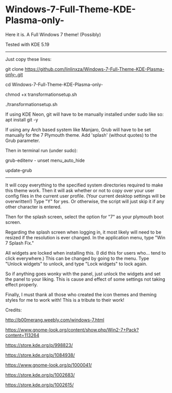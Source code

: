 # Windows-7-Full-Theme-KDE-Plasma-only-
Here it is. A Full Windows 7 theme! (Possibly)

Tested with KDE 5.19

-----------------------------------------------------------------------------------------------------------------------------

Just copy these lines:

git clone https://github.com/linlinxza/Windows-7-Full-Theme-KDE-Plasma-only-.git

cd Windows-7-Full-Theme-KDE-Plasma-only-

chmod +x transformationsetup.sh

./transformationsetup.sh

If using KDE Neon, git will have to be manually installed under sudo like so: apt install git -y

If using any Arch based system like Manjaro, Grub will have to be set manually for the 7 Plymouth theme. Add 'splash' (without quotes) to the Grub parameter.

Then in terminal run (under sudo):

grub-editenv - unset menu_auto_hide

update-grub

-----------------------------------------------------------------------------------------------------------------------------

It will copy everything to the specified system directories required to make this theme work.
Then it will ask whether or not to copy over your user config files in the current user profile. 
(Your current desktop settings will be overwritten!)
Type "Y" for yes. Or otherwise, the script will just skip it if any other character is entered.

Then for the splash screen, select the option for "7" as your plymouth boot screen.

Regarding the splash screen when logging in, it most likely will need to be resized if the resolution is ever changed. In the application menu, type "Win 7 Splash Fix."

All widgets are locked when installing this. (I did this for users who... tend to click everywhere.) 
This can be changed by going to the menu. Type "Unlock widgets" to unlock, and type "Lock widgets" to lock again.

So if anything goes wonky with the panel, just unlock the widgets and set the panel to your liking. This is
cause and effect of some settings not taking effect properly.

Finally, I must thank all those who created the icon themes and theming styles for me to work with! This is a tribute to their work!

Credits:

http://b00merang.weebly.com/windows-7.html

https://www.gnome-look.org/content/show.php/Win2-7+Pack?content=113264

https://store.kde.org/p/998823/

https://store.kde.org/p/1084938/

https://www.gnome-look.org/p/1000041/

https://store.kde.org/p/1002683/

https://store.kde.org/p/1002615/
